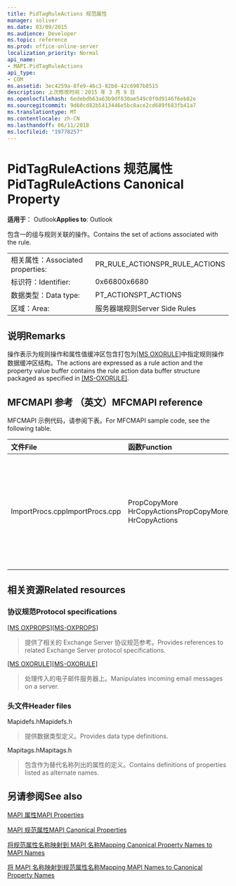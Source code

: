 ```yaml
---
title: PidTagRuleActions 规范属性
manager: soliver
ms.date: 03/09/2015
ms.audience: Developer
ms.topic: reference
ms.prod: office-online-server
localization_priority: Normal
api_name:
- MAPI.PidTagRuleActions
api_type:
- COM
ms.assetid: 3ec4259a-8fe9-46c3-82b8-42c6907b8515
description: 上次修改时间：2015 年 3 月 9 日
ms.openlocfilehash: 6edebdb63a63b9df830ae549c0f0d9146f6eb82e
ms.sourcegitcommit: 9d60cd82b5413446e5bc8ace2cd689f683fb41a7
ms.translationtype: MT
ms.contentlocale: zh-CN
ms.lasthandoff: 06/11/2018
ms.locfileid: "19778257"
---
```

# <a name="pidtagruleactions-canonical-property"></a><span data-ttu-id="1343f-103">PidTagRuleActions 规范属性</span><span class="sxs-lookup"><span data-stu-id="1343f-103">PidTagRuleActions Canonical Property</span></span>

  
  
<span data-ttu-id="1343f-104">**适用于**： Outlook</span><span class="sxs-lookup"><span data-stu-id="1343f-104">**Applies to**: Outlook</span></span> 
  
<span data-ttu-id="1343f-105">包含一的组与规则关联的操作。</span><span class="sxs-lookup"><span data-stu-id="1343f-105">Contains the set of actions associated with the rule.</span></span> 
  
|||
|:-----|:-----|
|<span data-ttu-id="1343f-106">相关属性：</span><span class="sxs-lookup"><span data-stu-id="1343f-106">Associated properties:</span></span>  <br/> |<span data-ttu-id="1343f-107">PR_RULE_ACTIONS</span><span class="sxs-lookup"><span data-stu-id="1343f-107">PR_RULE_ACTIONS</span></span>  <br/> |
|<span data-ttu-id="1343f-108">标识符：</span><span class="sxs-lookup"><span data-stu-id="1343f-108">Identifier:</span></span>  <br/> |<span data-ttu-id="1343f-109">0x6680</span><span class="sxs-lookup"><span data-stu-id="1343f-109">0x6680</span></span>  <br/> |
|<span data-ttu-id="1343f-110">数据类型：</span><span class="sxs-lookup"><span data-stu-id="1343f-110">Data type:</span></span>  <br/> |<span data-ttu-id="1343f-111">PT_ACTIONS</span><span class="sxs-lookup"><span data-stu-id="1343f-111">PT_ACTIONS</span></span>  <br/> |
|<span data-ttu-id="1343f-112">区域：</span><span class="sxs-lookup"><span data-stu-id="1343f-112">Area:</span></span>  <br/> |<span data-ttu-id="1343f-113">服务器端规则</span><span class="sxs-lookup"><span data-stu-id="1343f-113">Server Side Rules</span></span>  <br/> |
   
## <a name="remarks"></a><span data-ttu-id="1343f-114">说明</span><span class="sxs-lookup"><span data-stu-id="1343f-114">Remarks</span></span>

<span data-ttu-id="1343f-115">操作表示为规则操作和属性值缓冲区包含打包为[[MS OXORULE]](http://msdn.microsoft.com/library/70ac9436-501e-43e2-9163-20d2b546b886%28Office.15%29.aspx)中指定规则操作数据缓冲区结构。</span><span class="sxs-lookup"><span data-stu-id="1343f-115">The actions are expressed as a rule action and the property value buffer contains the rule action data buffer structure packaged as specified in [[MS-OXORULE]](http://msdn.microsoft.com/library/70ac9436-501e-43e2-9163-20d2b546b886%28Office.15%29.aspx).</span></span>
  
## <a name="mfcmapi-reference"></a><span data-ttu-id="1343f-116">MFCMAPI 参考 （英文）</span><span class="sxs-lookup"><span data-stu-id="1343f-116">MFCMAPI reference</span></span>

<span data-ttu-id="1343f-117">MFCMAPI 示例代码，请参阅下表。</span><span class="sxs-lookup"><span data-stu-id="1343f-117">For MFCMAPI sample code, see the following table.</span></span>
  
|<span data-ttu-id="1343f-118">**文件**</span><span class="sxs-lookup"><span data-stu-id="1343f-118">**File**</span></span>|<span data-ttu-id="1343f-119">**函数**</span><span class="sxs-lookup"><span data-stu-id="1343f-119">**Function**</span></span>|<span data-ttu-id="1343f-120">**Comment**</span><span class="sxs-lookup"><span data-stu-id="1343f-120">**Comment**</span></span>|
|:-----|:-----|:-----|
|<span data-ttu-id="1343f-121">ImportProcs.cpp</span><span class="sxs-lookup"><span data-stu-id="1343f-121">ImportProcs.cpp</span></span>  <br/> |<span data-ttu-id="1343f-122">PropCopyMore HrCopyActions</span><span class="sxs-lookup"><span data-stu-id="1343f-122">PropCopyMore, HrCopyActions</span></span>  <br/> |<span data-ttu-id="1343f-123">这些函数演示如何将复制到另一个属性对于分析 PT_ACTIONS 属性。</span><span class="sxs-lookup"><span data-stu-id="1343f-123">These functions demonstrate how to parse a PT_ACTIONS property for the purposes of copying to another property.</span></span>  <br/> |
   
## <a name="related-resources"></a><span data-ttu-id="1343f-124">相关资源</span><span class="sxs-lookup"><span data-stu-id="1343f-124">Related resources</span></span>

### <a name="protocol-specifications"></a><span data-ttu-id="1343f-125">协议规范</span><span class="sxs-lookup"><span data-stu-id="1343f-125">Protocol specifications</span></span>

<span data-ttu-id="1343f-126">[[MS OXPROPS]](http://msdn.microsoft.com/library/f6ab1613-aefe-447d-a49c-18217230b148%28Office.15%29.aspx)</span><span class="sxs-lookup"><span data-stu-id="1343f-126">[[MS-OXPROPS]](http://msdn.microsoft.com/library/f6ab1613-aefe-447d-a49c-18217230b148%28Office.15%29.aspx)</span></span>
  
> <span data-ttu-id="1343f-127">提供了相关的 Exchange Server 协议规范参考。</span><span class="sxs-lookup"><span data-stu-id="1343f-127">Provides references to related Exchange Server protocol specifications.</span></span>
    
<span data-ttu-id="1343f-128">[[MS OXORULE]](http://msdn.microsoft.com/library/70ac9436-501e-43e2-9163-20d2b546b886%28Office.15%29.aspx)</span><span class="sxs-lookup"><span data-stu-id="1343f-128">[[MS-OXORULE]](http://msdn.microsoft.com/library/70ac9436-501e-43e2-9163-20d2b546b886%28Office.15%29.aspx)</span></span>
  
> <span data-ttu-id="1343f-129">处理传入的电子邮件服务器上。</span><span class="sxs-lookup"><span data-stu-id="1343f-129">Manipulates incoming email messages on a server.</span></span>
    
### <a name="header-files"></a><span data-ttu-id="1343f-130">头文件</span><span class="sxs-lookup"><span data-stu-id="1343f-130">Header files</span></span>

<span data-ttu-id="1343f-131">Mapidefs.h</span><span class="sxs-lookup"><span data-stu-id="1343f-131">Mapidefs.h</span></span>
  
> <span data-ttu-id="1343f-132">提供数据类型定义。</span><span class="sxs-lookup"><span data-stu-id="1343f-132">Provides data type definitions.</span></span>
    
<span data-ttu-id="1343f-133">Mapitags.h</span><span class="sxs-lookup"><span data-stu-id="1343f-133">Mapitags.h</span></span>
  
> <span data-ttu-id="1343f-134">包含作为替代名称列出的属性的定义。</span><span class="sxs-lookup"><span data-stu-id="1343f-134">Contains definitions of properties listed as alternate names.</span></span>
    
## <a name="see-also"></a><span data-ttu-id="1343f-135">另请参阅</span><span class="sxs-lookup"><span data-stu-id="1343f-135">See also</span></span>



[<span data-ttu-id="1343f-136">MAPI 属性</span><span class="sxs-lookup"><span data-stu-id="1343f-136">MAPI Properties</span></span>](mapi-properties.md)
  
[<span data-ttu-id="1343f-137">MAPI 规范属性</span><span class="sxs-lookup"><span data-stu-id="1343f-137">MAPI Canonical Properties</span></span>](mapi-canonical-properties.md)
  
[<span data-ttu-id="1343f-138">将规范属性名称映射到 MAPI 名称</span><span class="sxs-lookup"><span data-stu-id="1343f-138">Mapping Canonical Property Names to MAPI Names</span></span>](mapping-canonical-property-names-to-mapi-names.md)
  
[<span data-ttu-id="1343f-139">将 MAPI 名称映射到规范属性名称</span><span class="sxs-lookup"><span data-stu-id="1343f-139">Mapping MAPI Names to Canonical Property Names</span></span>](mapping-mapi-names-to-canonical-property-names.md)

